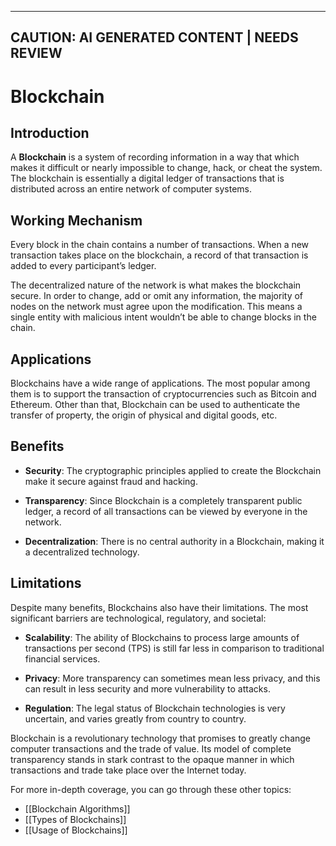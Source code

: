 
---
CAUTION: AI GENERATED CONTENT | NEEDS REVIEW
---

# Blockchain

## Introduction

A **Blockchain** is a system of recording information in a way that which makes it difficult or nearly impossible to change, hack, or cheat the system. The blockchain is essentially a digital ledger of transactions that is distributed across an entire network of computer systems.

## Working Mechanism

Every block in the chain contains a number of transactions. When a new transaction takes place on the blockchain, a record of that transaction is added to every participant’s ledger. 

The decentralized nature of the network is what makes the blockchain secure. In order to change, add or omit any information, the majority of nodes on the network must agree upon the modification. This means a single entity with malicious intent wouldn’t be able to change blocks in the chain.

## Applications

Blockchains have a wide range of applications. The most popular among them is to support the transaction of cryptocurrencies such as Bitcoin and Ethereum. Other than that, Blockchain can be used to authenticate the transfer of property, the origin of physical and digital goods, etc.

## Benefits

- **Security**: The cryptographic principles applied to create the Blockchain make it secure against fraud and hacking.

- **Transparency**: Since Blockchain is a completely transparent public ledger, a record of all transactions can be viewed by everyone in the network.

- **Decentralization**: There is no central authority in a Blockchain, making it a decentralized technology. 

## Limitations

Despite many benefits, Blockchains also have their limitations. The most significant barriers are technological, regulatory, and societal:

- **Scalability**: The ability of Blockchains to process large amounts of transactions per second (TPS) is still far less in comparison to traditional financial services.

- **Privacy**: More transparency can sometimes mean less privacy, and this can result in less security and more vulnerability to attacks.

- **Regulation**: The legal status of Blockchain technologies is very uncertain, and varies greatly from country to country. 

Blockchain is a revolutionary technology that promises to greatly change computer transactions and the trade of value. Its model of complete transparency stands in stark contrast to the opaque manner in which transactions and trade take place over the Internet today.

For more in-depth coverage, you can go through these other topics:

- [[Blockchain Algorithms]]
- [[Types of Blockchains]]
- [[Usage of Blockchains]]
```